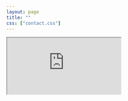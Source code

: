 ```yaml
---
layout: page
title: ""
css: ["contact.css"]
---
```

<div class="col s12">
  <div class="icontain">
    <iframe src="https://blog.jiyunkeji.net/ribao">Loading...</iframe>
  </div>
</div>